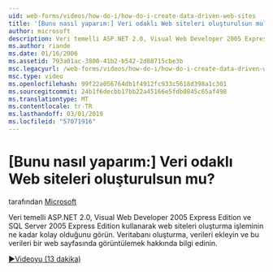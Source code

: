 ```yaml
---
uid: web-forms/videos/how-do-i/how-do-i-create-data-driven-web-sites
title: '[Bunu nasıl yaparım:] Veri odaklı Web siteleri oluşturulsun mu? | Microsoft Docs'
author: microsoft
description: Veri temelli ASP.NET 2.0, Visual Web Developer 2005 Express Edition ve SQL Server 2005 Express Edition kullanarak web siteleri oluşturma işleminin ne kadar kolay olduğunu görün. Bilgi edinin...
ms.author: riande
ms.date: 01/16/2006
ms.assetid: 793a01ac-3800-41b2-b542-2d88715cbe3b
msc.legacyurl: /web-forms/videos/how-do-i/how-do-i-create-data-driven-web-sites
msc.type: video
ms.openlocfilehash: 99f22a056764db1f4912fc933c5618d398a1c301
ms.sourcegitcommit: 24b1f6decbb17bb22a45166e5fdb0845c65af498
ms.translationtype: MT
ms.contentlocale: tr-TR
ms.lasthandoff: 03/01/2019
ms.locfileid: "57071916"
---
```

<a name="how-do-i-create-data-driven-web-sites"></a>[Bunu nasıl yaparım:] Veri odaklı Web siteleri oluşturulsun mu?
====================
tarafından [Microsoft](https://github.com/microsoft)

Veri temelli ASP.NET 2.0, Visual Web Developer 2005 Express Edition ve SQL Server 2005 Express Edition kullanarak web siteleri oluşturma işleminin ne kadar kolay olduğunu görün. Veritabanı oluşturma, verileri ekleyin ve bu verileri bir web sayfasında görüntülemek hakkında bilgi edinin.

[&#9654;Videoyu (13 dakika)](https://channel9.msdn.com/Blogs/ASP-NET-Site-Videos/how-do-i-create-data-driven-web-sites)

